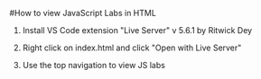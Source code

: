 #How to view JavaScript Labs in HTML

1. Install VS Code extension "Live Server" v 5.6.1 by Ritwick Dey

2. Right click on index.html and click "Open with Live Server"

3. Use the top navigation to view JS labs